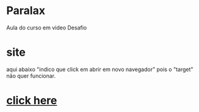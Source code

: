 # Paralax
 Aula do curso em video Desafio

# site
aqui abaixo "indico que click em abrir em novo navegador" pois o "target" não quer funcionar.
# <a href="https://joaofb.github.io/Paralax/ex023/index.html" target ="_blank" rel="noopener">click here</a>

